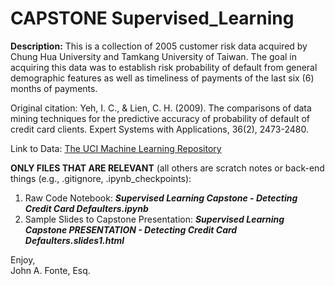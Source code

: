 # CAPSTONE Supervised_Learning

**Description:** This is a collection of 2005 customer risk data acquired by Chung Hua University and Tamkang University of Taiwan. The goal in acquiring this data was to establish risk probability of default from general demographic features as well as timeliness of payments of the last six (6) months of payments.

Original citation: Yeh, I. C., & Lien, C. H. (2009). The comparisons of data mining techniques for the predictive accuracy of probability of default of credit card clients. Expert Systems with Applications, 36(2), 2473-2480.

Link to Data: [The UCI Machine Learning Repository](https://archive.ics.uci.edu/ml/datasets/default+of+credit+card+clients)

**ONLY FILES THAT ARE RELEVANT** (all others are scratch notes or back-end things (e.g., .gitignore, .ipynb_checkpoints):

1. Raw Code Notebook: ***Supervised Learning Capstone - Detecting Credit Card Defaulters.ipynb***
2. Sample Slides to Capstone Presentation: ***Supervised Learning Capstone PRESENTATION - Detecting Credit Card Defaulters.slides1.html***

Enjoy, <br>
John A. Fonte, Esq.
